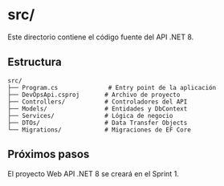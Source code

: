 # src/

Este directorio contiene el código fuente del API .NET 8.

## Estructura

```
src/
├── Program.cs              # Entry point de la aplicación
├── DevOpsApi.csproj       # Archivo de proyecto
├── Controllers/           # Controladores del API
├── Models/                # Entidades y DbContext
├── Services/              # Lógica de negocio
├── DTOs/                  # Data Transfer Objects
└── Migrations/            # Migraciones de EF Core
```

## Próximos pasos

El proyecto Web API .NET 8 se creará en el Sprint 1.
